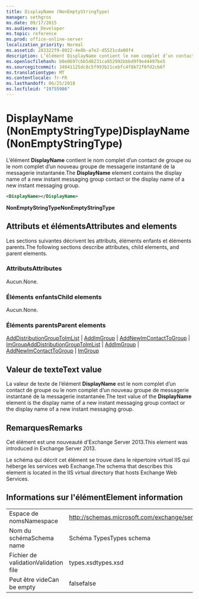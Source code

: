 ```yaml
---
title: DisplayName (NonEmptyStringType)
manager: sethgros
ms.date: 09/17/2015
ms.audience: Developer
ms.topic: reference
ms.prod: office-online-server
localization_priority: Normal
ms.assetid: 283322f9-8022-4e8b-a7e2-d5521cda00f4
description: L’élément DisplayName contient le nom complet d’un contact de groupe ou le nom complet d’un nouveau groupe de messagerie instantané de la messagerie instantanée.
ms.openlocfilehash: b0e0697cbb5d8231ca952992bbbd9f9e44497be5
ms.sourcegitcommit: 34041125dc8c5f993b21cebfc4f8b72f0fd2cb6f
ms.translationtype: MT
ms.contentlocale: fr-FR
ms.lasthandoff: 06/25/2018
ms.locfileid: "19755986"
---
```

# <a name="displayname-nonemptystringtype"></a><span data-ttu-id="4a3ce-103">DisplayName (NonEmptyStringType)</span><span class="sxs-lookup"><span data-stu-id="4a3ce-103">DisplayName (NonEmptyStringType)</span></span>

<span data-ttu-id="4a3ce-104">L’élément **DisplayName** contient le nom complet d’un contact de groupe ou le nom complet d’un nouveau groupe de messagerie instantané de la messagerie instantanée.</span><span class="sxs-lookup"><span data-stu-id="4a3ce-104">The **DisplayName** element contains the display name of a new instant messaging group contact or the display name of a new instant messaging group.</span></span> 
  
```XML
<DisplayName></DisplayName>
```

 <span data-ttu-id="4a3ce-105">**NonEmptyStringType**</span><span class="sxs-lookup"><span data-stu-id="4a3ce-105">**NonEmptyStringType**</span></span>
## <a name="attributes-and-elements"></a><span data-ttu-id="4a3ce-106">Attributs et éléments</span><span class="sxs-lookup"><span data-stu-id="4a3ce-106">Attributes and elements</span></span>

<span data-ttu-id="4a3ce-107">Les sections suivantes décrivent les attributs, éléments enfants et éléments parents.</span><span class="sxs-lookup"><span data-stu-id="4a3ce-107">The following sections describe attributes, child elements, and parent elements.</span></span>
  
### <a name="attributes"></a><span data-ttu-id="4a3ce-108">Attributs</span><span class="sxs-lookup"><span data-stu-id="4a3ce-108">Attributes</span></span>

<span data-ttu-id="4a3ce-109">Aucun.</span><span class="sxs-lookup"><span data-stu-id="4a3ce-109">None.</span></span>
  
### <a name="child-elements"></a><span data-ttu-id="4a3ce-110">Éléments enfants</span><span class="sxs-lookup"><span data-stu-id="4a3ce-110">Child elements</span></span>

<span data-ttu-id="4a3ce-111">Aucun.</span><span class="sxs-lookup"><span data-stu-id="4a3ce-111">None.</span></span>
  
### <a name="parent-elements"></a><span data-ttu-id="4a3ce-112">Éléments parents</span><span class="sxs-lookup"><span data-stu-id="4a3ce-112">Parent elements</span></span>

<span data-ttu-id="4a3ce-113">[AddDistributionGroupToImList](adddistributiongrouptoimlist.md) | [AddImGroup](addimgroup.md) | [AddNewImContactToGroup](addnewimcontacttogroup.md) | [ImGroup](imgroup.md)</span><span class="sxs-lookup"><span data-stu-id="4a3ce-113">[AddDistributionGroupToImList](adddistributiongrouptoimlist.md) | [AddImGroup](addimgroup.md) | [AddNewImContactToGroup](addnewimcontacttogroup.md) | [ImGroup](imgroup.md)</span></span>
  
## <a name="text-value"></a><span data-ttu-id="4a3ce-114">Valeur de texte</span><span class="sxs-lookup"><span data-stu-id="4a3ce-114">Text value</span></span>

<span data-ttu-id="4a3ce-115">La valeur de texte de l’élément **DisplayName** est le nom complet d’un contact de groupe ou le nom complet d’un nouveau groupe de messagerie instantané de la messagerie instantanée.</span><span class="sxs-lookup"><span data-stu-id="4a3ce-115">The text value of the **DisplayName** element is the display name of a new instant messaging group contact or the display name of a new instant messaging group.</span></span> 
  
## <a name="remarks"></a><span data-ttu-id="4a3ce-116">Remarques</span><span class="sxs-lookup"><span data-stu-id="4a3ce-116">Remarks</span></span>

<span data-ttu-id="4a3ce-117">Cet élément est une nouveauté d'Exchange Server 2013.</span><span class="sxs-lookup"><span data-stu-id="4a3ce-117">This element was introduced in Exchange Server 2013.</span></span>
  
<span data-ttu-id="4a3ce-118">Le schéma qui décrit cet élément se trouve dans le répertoire virtuel IIS qui héberge les services web Exchange.</span><span class="sxs-lookup"><span data-stu-id="4a3ce-118">The schema that describes this element is located in the IIS virtual directory that hosts Exchange Web Services.</span></span>
  
## <a name="element-information"></a><span data-ttu-id="4a3ce-119">Informations sur l'élément</span><span class="sxs-lookup"><span data-stu-id="4a3ce-119">Element information</span></span>

|||
|:-----|:-----|
|<span data-ttu-id="4a3ce-120">Espace de noms</span><span class="sxs-lookup"><span data-stu-id="4a3ce-120">Namespace</span></span>  <br/> |http://schemas.microsoft.com/exchange/services/2006/types  <br/> |
|<span data-ttu-id="4a3ce-121">Nom du schéma</span><span class="sxs-lookup"><span data-stu-id="4a3ce-121">Schema name</span></span>  <br/> |<span data-ttu-id="4a3ce-122">Schéma Types</span><span class="sxs-lookup"><span data-stu-id="4a3ce-122">Types schema</span></span>  <br/> |
|<span data-ttu-id="4a3ce-123">Fichier de validation</span><span class="sxs-lookup"><span data-stu-id="4a3ce-123">Validation file</span></span>  <br/> |<span data-ttu-id="4a3ce-124">types.xsd</span><span class="sxs-lookup"><span data-stu-id="4a3ce-124">types.xsd</span></span>  <br/> |
|<span data-ttu-id="4a3ce-125">Peut être vide</span><span class="sxs-lookup"><span data-stu-id="4a3ce-125">Can be empty</span></span>  <br/> |<span data-ttu-id="4a3ce-126">false</span><span class="sxs-lookup"><span data-stu-id="4a3ce-126">false</span></span>  <br/> |
   

